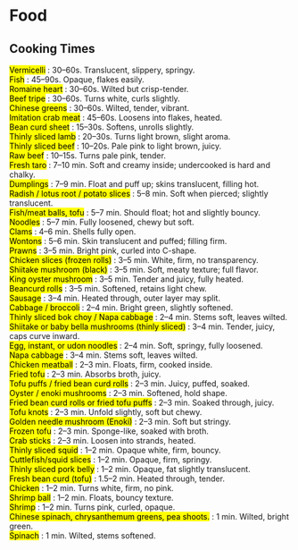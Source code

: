 # Food

## Cooking Times
<mark>Vermicelli</mark> : 30–60s. Translucent, slippery, springy.  
<mark>Fish</mark> : 45–90s. Opaque, flakes easily.  
<mark>Romaine heart</mark> : 30–60s. Wilted but crisp-tender.  
<mark>Beef tripe</mark> : 30–60s. Turns white, curls slightly.  
<mark>Chinese greens</mark> : 30–60s. Wilted, tender, vibrant.  
<mark>Imitation crab meat</mark> : 45–60s. Loosens into flakes, heated.  
<mark>Bean curd sheet</mark> : 15–30s. Softens, unrolls slightly.  
<mark>Thinly sliced lamb</mark> : 20–30s. Turns light brown, slight aroma.  
<mark>Thinly sliced beef</mark> : 10–20s. Pale pink to light brown, juicy.  
<mark>Raw beef</mark> : 10–15s. Turns pale pink, tender.  
<mark>Fresh taro</mark> : 7–10 min. Soft and creamy inside; undercooked is hard and chalky.  
<mark>Dumplings</mark> : 7–9 min. Float and puff up; skins translucent, filling hot.  
<mark>Radish / lotus root / potato slices</mark> : 5–8 min. Soft when pierced; slightly translucent.  
<mark>Fish/meat balls, tofu</mark> : 5–7 min. Should float; hot and slightly bouncy.  
<mark>Noodles</mark> : 5–7 min. Fully loosened, chewy but soft.  
<mark>Clams</mark> : 4–6 min. Shells fully open.  
<mark>Wontons</mark> : 5–6 min. Skin translucent and puffed; filling firm.  
<mark>Prawns</mark> : 3–5 min. Bright pink, curled into C-shape.  
<mark>Chicken slices (frozen rolls)</mark> : 3–5 min. White, firm, no transparency.  
<mark>Shiitake mushroom (black)</mark> : 3–5 min. Soft, meaty texture; full flavor.  
<mark>King oyster mushroom</mark> : 3–5 min. Tender and juicy, fully heated.  
<mark>Beancurd rolls</mark> : 3–5 min. Softened, retains light chew.  
<mark>Sausage</mark> : 3–4 min. Heated through, outer layer may split.  
<mark>Cabbage / broccoli</mark> : 2–4 min. Bright green, slightly softened.  
<mark>Thinly sliced bok choy / Napa cabbage</mark> : 2–4 min. Stems soft, leaves wilted.  
<mark>Shiitake or baby bella mushrooms (thinly sliced)</mark> : 3–4 min. Tender, juicy, caps curve inward.  
<mark>Egg, instant, or udon noodles</mark> : 2–4 min. Soft, springy, fully loosened.  
<mark>Napa cabbage</mark> : 3–4 min. Stems soft, leaves wilted.  
<mark>Chicken meatball</mark> : 2–3 min. Floats, firm, cooked inside.  
<mark>Fried tofu</mark> : 2–3 min. Absorbs broth, juicy.  
<mark>Tofu puffs / fried bean curd rolls</mark> : 2–3 min. Juicy, puffed, soaked.  
<mark>Oyster / enoki mushrooms</mark> : 2–3 min. Softened, hold shape.  
<mark>Fried bean curd rolls or fried tofu puffs</mark> : 2–3 min. Soaked through, juicy.  
<mark>Tofu knots</mark> : 2–3 min. Unfold slightly, soft but chewy.  
<mark>Golden needle mushroom (Enoki)</mark> : 2–3 min. Soft but stringy.  
<mark>Frozen tofu</mark> : 2–3 min. Sponge-like, soaked with broth.  
<mark>Crab sticks</mark> : 2–3 min. Loosen into strands, heated.  
<mark>Thinly sliced squid</mark> : 1–2 min. Opaque white, firm, bouncy.  
<mark>Cuttlefish/squid slices</mark> : 1–2 min. Opaque, firm, springy.  
<mark>Thinly sliced pork belly</mark> : 1–2 min. Opaque, fat slightly translucent.  
<mark>Fresh bean curd (tofu)</mark> : 1.5–2 min. Heated through, tender.  
<mark>Chicken</mark> : 1–2 min. Turns white, firm, no pink.  
<mark>Shrimp ball</mark> : 1–2 min. Floats, bouncy texture.  
<mark>Shrimp</mark> : 1–2 min. Turns pink, curled, opaque.  
<mark>Chinese spinach, chrysanthemum greens, pea shoots.</mark> : 1 min. Wilted, bright green.  
<mark>Spinach</mark> : 1 min. Wilted, stems softened.  
